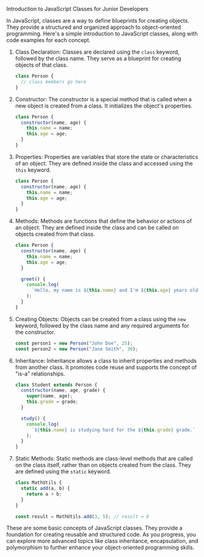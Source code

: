 Introduction to JavaScript Classes for Junior Developers

In JavaScript, classes are a way to define blueprints for creating objects. They provide a structured and organized approach to object-oriented programming. Here's a simple introduction to JavaScript classes, along with code examples for each concept.

1. Class Declaration:
   Classes are declared using the `class` keyword, followed by the class name. They serve as a blueprint for creating objects of that class.

   ```javascript
   class Person {
     // class members go here
   }
   ```

2. Constructor:
   The constructor is a special method that is called when a new object is created from a class. It initializes the object's properties.

   ```javascript
   class Person {
     constructor(name, age) {
       this.name = name;
       this.age = age;
     }
   }
   ```

3. Properties:
   Properties are variables that store the state or characteristics of an object. They are defined inside the class and accessed using the `this` keyword.

   ```javascript
   class Person {
     constructor(name, age) {
       this.name = name;
       this.age = age;
     }
   }
   ```

4. Methods:
   Methods are functions that define the behavior or actions of an object. They are defined inside the class and can be called on objects created from that class.

   ```javascript
   class Person {
     constructor(name, age) {
       this.name = name;
       this.age = age;
     }

     greet() {
       console.log(
         `Hello, my name is ${this.name} and I'm ${this.age} years old.`
       );
     }
   }
   ```

5. Creating Objects:
   Objects can be created from a class using the `new` keyword, followed by the class name and any required arguments for the constructor.

   ```javascript
   const person1 = new Person("John Doe", 25);
   const person2 = new Person("Jane Smith", 30);
   ```

6. Inheritance:
   Inheritance allows a class to inherit properties and methods from another class. It promotes code reuse and supports the concept of "is-a" relationships.

   ```javascript
   class Student extends Person {
     constructor(name, age, grade) {
       super(name, age);
       this.grade = grade;
     }

     study() {
       console.log(
         `${this.name} is studying hard for the ${this.grade} grade.`
       );
     }
   }
   ```

7. Static Methods:
   Static methods are class-level methods that are called on the class itself, rather than on objects created from the class. They are defined using the `static` keyword.

   ```javascript
   class MathUtils {
     static add(a, b) {
       return a + b;
     }
   }

   const result = MathUtils.add(3, 5); // result = 8
   ```

These are some basic concepts of JavaScript classes. They provide a foundation for creating reusable and structured code. As you progress, you can explore more advanced topics like class inheritance, encapsulation, and polymorphism to further enhance your object-oriented programming skills.
